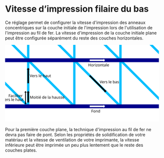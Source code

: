 Vitesse d’impression filaire du bas
====
Ce réglage permet de configurer la vitesse d'impression des anneaux concentriques sur la couche initiale de l'impression lors de l'utilisation de l'impression au fil de fer. La vitesse d'impression de la couche initiale plane peut être configurée séparément du reste des couches horizontales.

![Où les différentes vitesses d'impression par fil s'appliquent](../images/wireframe_printspeed_fr.svg)

Pour la première couche plane, la technique d'impression au fil de fer ne devra pas faire de pont. Selon les propriétés de solidification de votre matériau et la vitesse de ventilation de votre imprimante, la vitesse inférieure peut être imprimée un peu plus lentement que le reste des couches plates.
